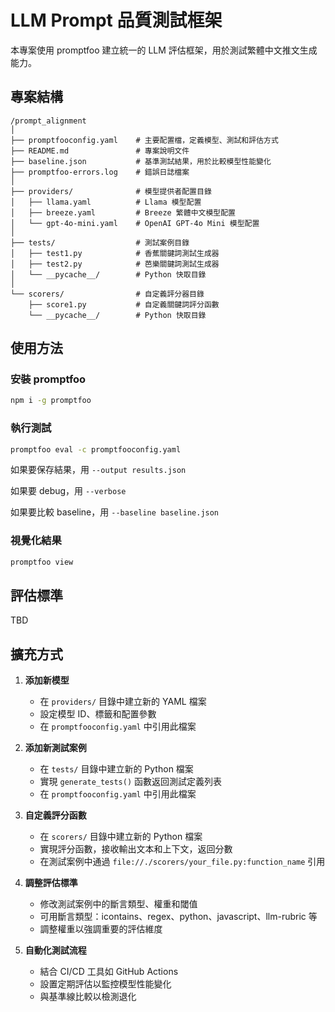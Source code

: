 # LLM Prompt 品質測試框架

本專案使用 promptfoo 建立統一的 LLM 評估框架，用於測試繁體中文推文生成能力。

## 專案結構
```
/prompt_alignment
│
├── promptfooconfig.yaml    # 主要配置檔，定義模型、測試和評估方式
├── README.md               # 專案說明文件
├── baseline.json           # 基準測試結果，用於比較模型性能變化
├── promptfoo-errors.log    # 錯誤日誌檔案
│
├── providers/              # 模型提供者配置目錄
│   ├── llama.yaml          # Llama 模型配置
│   ├── breeze.yaml         # Breeze 繁體中文模型配置
│   └── gpt-4o-mini.yaml    # OpenAI GPT-4o Mini 模型配置
│
├── tests/                  # 測試案例目錄
│   ├── test1.py            # 香蕉關鍵詞測試生成器
│   ├── test2.py            # 芭樂關鍵詞測試生成器
│   └── __pycache__/        # Python 快取目錄
│
└── scorers/                # 自定義評分器目錄
    ├── score1.py           # 自定義關鍵詞評分函數
    └── __pycache__/        # Python 快取目錄
```

## 使用方法

### 安裝 promptfoo

```bash
npm i -g promptfoo
```

### 執行測試

```bash
promptfoo eval -c promptfooconfig.yaml
```

如果要保存結果，用 `--output results.json`

如果要 debug，用 `--verbose`

如果要比較 baseline，用 `--baseline baseline.json`

### 視覺化結果

```bash
promptfoo view
```

## 評估標準

TBD

## 擴充方式

1. **添加新模型**
   - 在 `providers/` 目錄中建立新的 YAML 檔案
   - 設定模型 ID、標籤和配置參數
   - 在 `promptfooconfig.yaml` 中引用此檔案

2. **添加新測試案例**
   - 在 `tests/` 目錄中建立新的 Python 檔案
   - 實現 `generate_tests()` 函數返回測試定義列表
   - 在 `promptfooconfig.yaml` 中引用此檔案

3. **自定義評分函數**
   - 在 `scorers/` 目錄中建立新的 Python 檔案
   - 實現評分函數，接收輸出文本和上下文，返回分數
   - 在測試案例中通過 `file://./scorers/your_file.py:function_name` 引用

4. **調整評估標準**
   - 修改測試案例中的斷言類型、權重和閾值
   - 可用斷言類型：icontains、regex、python、javascript、llm-rubric 等
   - 調整權重以強調重要的評估維度

5. **自動化測試流程**
   - 結合 CI/CD 工具如 GitHub Actions
   - 設置定期評估以監控模型性能變化
   - 與基準線比較以檢測退化
